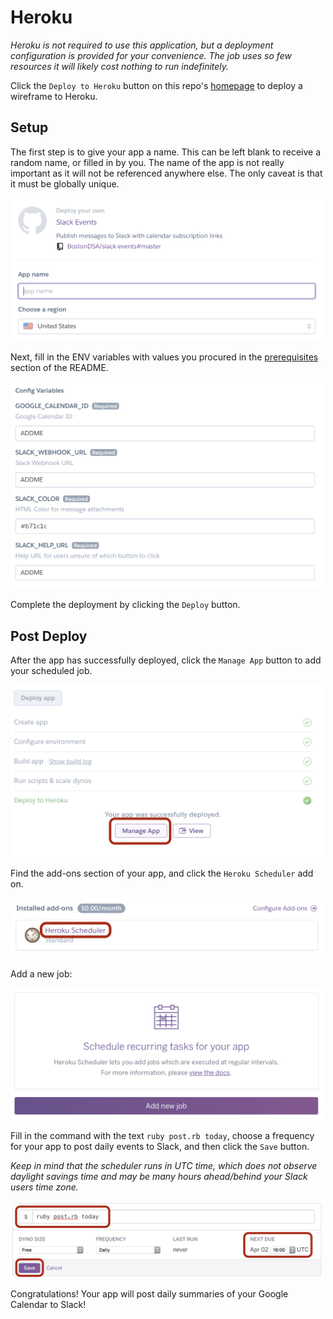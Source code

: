 # Heroku

*Heroku is not required to use this application, but a deployment configuration is provided for your convenience. The job uses so few resources it will likely cost nothing to run indefinitely.*

Click the `Deploy to Heroku` button on this repo's [homepage](../README.md#deployment) to deploy a wireframe to Heroku.

## Setup

The first step is to give your app a name. This can be left blank to receive a random name, or filled in by you. The name of the app is not really important as it will not be referenced anywhere else. The only caveat is that it must be globally unique.

<img src="./images/heroku-app-name.png" width="500px"/>

Next, fill in the ENV variables with values you procured in the [prerequisites](../README.md#prerequisites) section of the README.

<img src="./images/heroku-env.png" width="500px"/>

Complete the deployment by clicking the `Deploy` button.

## Post Deploy

After the app has successfully deployed, click the `Manage App` button to add your scheduled job.

<img src="./images/heroku-post-deploy.png" width="500px"/>

Find the add-ons section of your app, and click the `Heroku Scheduler` add on.

<img src="./images/heroku-add-on.png" width="500px"/>

Add a new job:

<img src="./images/heroku-scheduler-add-job.png" width="500px"/>

Fill in the command with the text `ruby post.rb today`, choose a frequency for your app to post daily events to Slack, and then click the `Save` button.

*Keep in mind that the scheduler runs in UTC time, which does not observe daylight savings time and may be many hours ahead/behind your Slack users time zone.*

<img src="./images/heroku-scheduler-job.png" width="500px"/>

Congratulations! Your app will post daily summaries of your Google Calendar to Slack!
